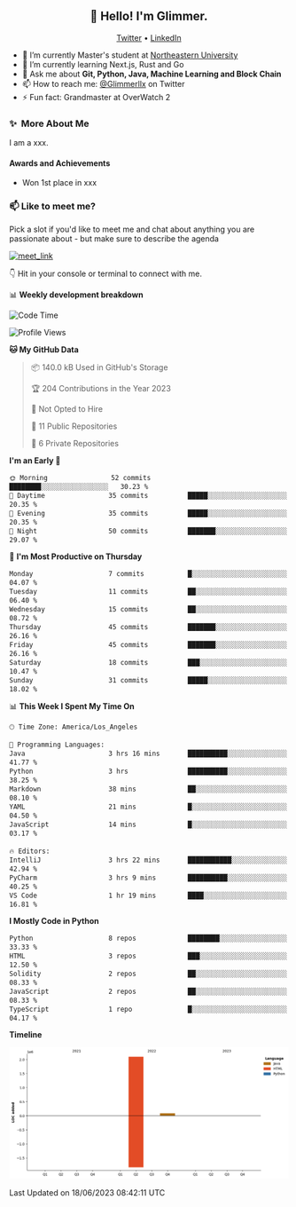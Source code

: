 <h2 align="center">👋 Hello! I'm Glimmer.</h2>
<p align="center">
  <a href="https://twitter.com/glimmerllx">Twitter</a> •
  <a href="https://www.linkedin.com/in/glimmer0x/">LinkedIn</a>
</p>


- 🔭 I’m currently Master's student at [Northeastern University](https://www.northeastern.edu/)
- 🌱 I’m currently learning Next.js, Rust and Go
- 💬 Ask me about **Git, Python, Java, Machine Learning and Block Chain**
- 📫 How to reach me: [@Glimmerllx](https://twitter.com/glimmerllx) on Twitter
- ⚡ Fun fact: Grandmaster at OverWatch 2


### ✨&nbsp; More About Me
I am a xxx.

#### Awards and Achievements
- Won 1st place in xxx

### 📫 Like to meet me?

Pick a slot if you'd like to meet me and chat about anything you are passionate about - but make sure to describe the agenda

<a href="https://calendly.com/liangxi/30min" target="_blank"><img width="498" alt="meet_link" src="https://user-images.githubusercontent.com/15426564/144297439-f530f383-e73e-41e0-9914-a9b7d3f432e5.png"></a>

👇 Hit in your console or terminal to connect with me.

📊 **Weekly development breakdown**
<!--START_SECTION:waka-->
![Code Time](http://img.shields.io/badge/Code%20Time-985%20hrs%208%20mins-blue)

![Profile Views](http://img.shields.io/badge/Profile%20Views-10-blue)

**🐱 My GitHub Data** 

> 📦 140.0 kB Used in GitHub's Storage 
 > 
> 🏆 204 Contributions in the Year 2023
 > 
> 🚫 Not Opted to Hire
 > 
> 📜 11 Public Repositories 
 > 
> 🔑 6 Private Repositories 
 > 
**I'm an Early 🐤** 

```text
🌞 Morning                52 commits          ████████░░░░░░░░░░░░░░░░░   30.23 % 
🌆 Daytime                35 commits          █████░░░░░░░░░░░░░░░░░░░░   20.35 % 
🌃 Evening                35 commits          █████░░░░░░░░░░░░░░░░░░░░   20.35 % 
🌙 Night                  50 commits          ███████░░░░░░░░░░░░░░░░░░   29.07 % 
```
📅 **I'm Most Productive on Thursday** 

```text
Monday                   7 commits           █░░░░░░░░░░░░░░░░░░░░░░░░   04.07 % 
Tuesday                  11 commits          ██░░░░░░░░░░░░░░░░░░░░░░░   06.40 % 
Wednesday                15 commits          ██░░░░░░░░░░░░░░░░░░░░░░░   08.72 % 
Thursday                 45 commits          ███████░░░░░░░░░░░░░░░░░░   26.16 % 
Friday                   45 commits          ███████░░░░░░░░░░░░░░░░░░   26.16 % 
Saturday                 18 commits          ███░░░░░░░░░░░░░░░░░░░░░░   10.47 % 
Sunday                   31 commits          █████░░░░░░░░░░░░░░░░░░░░   18.02 % 
```


📊 **This Week I Spent My Time On** 

```text
🕑︎ Time Zone: America/Los_Angeles

💬 Programming Languages: 
Java                     3 hrs 16 mins       ██████████░░░░░░░░░░░░░░░   41.77 % 
Python                   3 hrs               ██████████░░░░░░░░░░░░░░░   38.25 % 
Markdown                 38 mins             ██░░░░░░░░░░░░░░░░░░░░░░░   08.10 % 
YAML                     21 mins             █░░░░░░░░░░░░░░░░░░░░░░░░   04.50 % 
JavaScript               14 mins             █░░░░░░░░░░░░░░░░░░░░░░░░   03.17 % 

🔥 Editors: 
IntelliJ                 3 hrs 22 mins       ███████████░░░░░░░░░░░░░░   42.94 % 
PyCharm                  3 hrs 9 mins        ██████████░░░░░░░░░░░░░░░   40.25 % 
VS Code                  1 hr 19 mins        ████░░░░░░░░░░░░░░░░░░░░░   16.81 % 
```

**I Mostly Code in Python** 

```text
Python                   8 repos             ████████░░░░░░░░░░░░░░░░░   33.33 % 
HTML                     3 repos             ███░░░░░░░░░░░░░░░░░░░░░░   12.50 % 
Solidity                 2 repos             ██░░░░░░░░░░░░░░░░░░░░░░░   08.33 % 
JavaScript               2 repos             ██░░░░░░░░░░░░░░░░░░░░░░░   08.33 % 
TypeScript               1 repo              █░░░░░░░░░░░░░░░░░░░░░░░░   04.17 % 
```



**Timeline**

![Lines of Code chart](https://raw.githubusercontent.com/Glimmer0x/Glimmer0x/main/assets/bar_graph.png)


 Last Updated on 18/06/2023 08:42:11 UTC
<!--END_SECTION:waka-->
